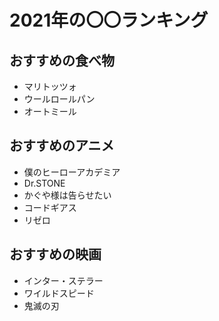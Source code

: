 # 2021年の〇〇ランキング

## おすすめの食べ物

- マリトッツォ 
- ウールロールパン
- オートミール

## おすすめのアニメ

- 僕のヒーローアカデミア
- Dr.STONE
- かぐや様は告らせたい
- コードギアス
- リゼロ

## おすすめの映画

- インター・ステラー
- ワイルドスピード
- 鬼滅の刃